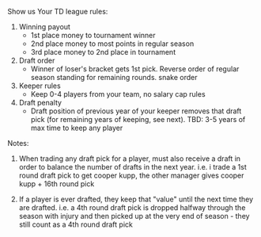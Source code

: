 Show us Your TD league rules:
1. Winning payout
    - 1st place money to tournament winner
    - 2nd place money to most points in regular season
    - 3rd place money to 2nd place in tournament
2. Draft order 
    - Winner of loser's bracket gets 1st pick. Reverse order of regular season standing for remaining rounds. snake order
3. Keeper rules
    - Keep 0-4 players from your team, no salary cap rules
3. Draft penalty
    - Draft position of previous year of your keeper removes that draft pick (for remaining years of keeping, see next).
    TBD: 3-5 years of max time to keep any player
    
Notes:
1. When trading any draft pick for a player, must also receive a draft in order to balance the number of drafts in the next year. i.e. i trade a 1st round draft pick to get cooper kupp, the other manager gives cooper kupp + 16th round pick

2. If a player is ever drafted, they keep that "value" until the next time they are drafted. i.e. a 4th round draft pick is dropped halfway through the season with injury and then picked up at the very end of season - they still count as a 4th round draft pick
